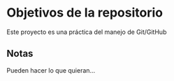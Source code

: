 # Objetivos de la repositorio

Este proyecto es una práctica del manejo de Git/GitHub


## Notas
Pueden hacer lo que quieran...
